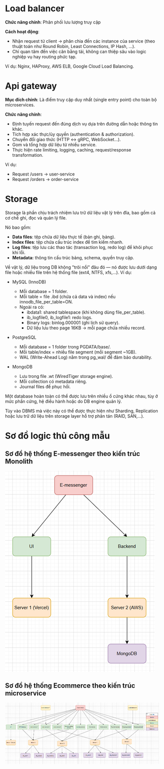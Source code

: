 

# Load balancer
**Chức năng chính**: Phân phối lưu lượng truy cập 

**Cách hoạt động**:
* Nhận request từ client → phân chia đến các instance của service (theo thuật toán như Round Robin, Least Connections, IP Hash, …).
* Chỉ quan tâm đến việc cân bằng tải, không can thiệp sâu vào logic nghiệp vụ hay routing phức tạp.

Ví dụ: Nginx, HAProxy, AWS ELB, Google Cloud Load Balancing.

# Api gateway
**Mục đích chính**: Là điểm truy cập duy nhất (single entry point) cho toàn bộ microservices.

**Chức năng chính**:
* Định tuyến request đến đúng dịch vụ dựa trên đường dẫn hoặc thông tin khác.
* Tích hợp xác thực/ủy quyền (authentication & authorization).
* Chuyển đổi giao thức (HTTP ↔ gRPC, WebSocket…).
* Gom và tổng hợp dữ liệu từ nhiều service.
* Thực hiện rate limiting, logging, caching, request/response transformation.

Ví dụ:
* Request /users → user-service
* Request /orders → order-service

# Storage
Storage là phần chịu trách nhiệm lưu trữ dữ liệu vật lý trên đĩa, bao gồm cả cơ chế ghi, đọc và quản lý file.

Nó bao gồm:
* **Data files**: tệp chứa dữ liệu thực tế (bản ghi, bảng).
* **Index files**: tệp chứa cấu trúc index để tìm kiếm nhanh.
* **Log files**: tệp lưu các thao tác (transaction log, redo log) để khôi phục khi lỗi.
* **Metadata:** thông tin cấu trúc bảng, schema, quyền truy cập.

Về vật lý, dữ liệu trong DB không "trôi nổi" đâu đó — nó được lưu dưới dạng file hoặc nhiều file trên hệ thống file (ext4, NTFS, xfs,...).
Ví dụ:
* MySQL (InnoDB)
  * Mỗi database = 1 folder.
  * Mỗi table = file .ibd (chứa cả data và index) nếu innodb_file_per_table=ON.
  * Ngoài ra có:
    * ibdata1: shared tablespace (khi không dùng file_per_table).
    * ib_logfile0, ib_logfile1: redo logs.
    * Binary logs: binlog.000001 (ghi lịch sử query).
    * Dữ liệu lưu theo page 16KB → mỗi page chứa nhiều record.

* PostgreSQL
  * Mỗi database = 1 folder trong PGDATA/base/.
  * Mỗi table/index = nhiều file segment (mỗi segment ~1GB).
  * WAL (Write-Ahead Log) nằm trong pg_wal/ để đảm bảo durability.

* MongoDB
    * Lưu trong file .wt (WiredTiger storage engine).
    * Mỗi collection có metadata riêng.
    * Journal files để phục hồi.

Một database hoàn toàn có thể được lưu trên nhiều ổ cứng khác nhau, tùy ở mức phần cứng, hệ điều hành hoặc do DB engine quản lý.

Tùy vào DBMS mà việc này có thể được thực hiện như Sharding, Replication hoặc lưu trữ dữ liệu trên storage layer hỗ trợ phân tán (RAID, SAN,...).

# Sơ đồ logic thủ công mẫu
## Sơ đồ hệ thống E-messenger theo kiến trúc Monolith
![alt text](image-21.png)

## Sơ đồ hệ thống Ecommerce theo kiến trúc microservice
![alt text](image-22.png)